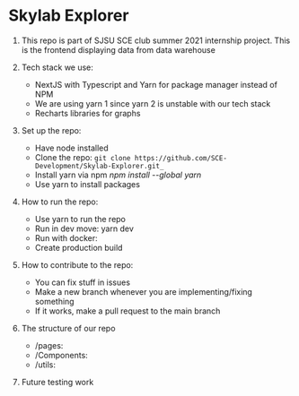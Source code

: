 # Skylab Explorer
1. This repo is part of SJSU SCE club summer 2021 internship project. This is the frontend displaying data from data warehouse
2. Tech stack we use:
    - NextJS with Typescript and Yarn for package manager instead of NPM
    - We are using yarn 1 since yarn 2 is unstable with our tech stack
    - Recharts libraries for graphs
3. Set up the repo:
    - Have node installed
    - Clone the repo:  ```git clone https://github.com/SCE-Development/Skylab-Explorer.git_```
    - Install yarn via npm _npm install --global yarn_
    - Use yarn to install packages
4. How to run the repo:
    - Use yarn to run the repo
    - Run in dev move: yarn dev
    - Run with docker:
    - Create production build
5. How to contribute to the repo:
    - You can fix stuff in issues
    - Make a new branch whenever you are implementing/fixing something
    - If it works, make a pull request to the main branch
6. The structure of our repo
    - /pages:
    - /Components:
    - /utils:
    
7. Future testing work


